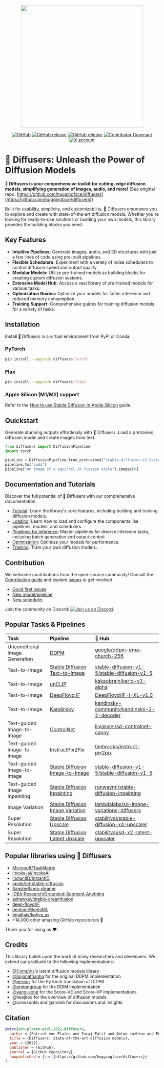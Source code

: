 <p align="center">
    <br>
    <img src="https://raw.githubusercontent.com/huggingface/diffusers/main/docs/source/en/imgs/diffusers_library.jpg" width="400"/>
    <br>
<p>

<p align="center">
    <a href="https://github.com/huggingface/diffusers/blob/main/LICENSE"><img alt="GitHub" src="https://img.shields.io/github/license/huggingface/datasets.svg?color=blue"></a>
    <a href="https://github.com/huggingface/diffusers/releases"><img alt="GitHub release" src="https://img.shields.io/github/release/huggingface/diffusers.svg"></a>
    <a href="https://pepy.tech/project/diffusers"><img alt="GitHub release" src="https://static.pepy.tech/badge/diffusers/month"></a>
    <a href="CODE_OF_CONDUCT.md"><img alt="Contributor Covenant" src="https://img.shields.io/badge/Contributor%20Covenant-2.1-4baaaa.svg"></a>
    <a href="https://twitter.com/diffuserslib"><img alt="X account" src="https://img.shields.io/twitter/url/https/twitter.com/diffuserslib.svg?style=social&label=Follow%20%40diffuserslib"></a>
</p>

# 🤗 Diffusers: Unleash the Power of Diffusion Models

**🤗 Diffusers is your comprehensive toolkit for cutting-edge diffusion models, simplifying generation of images, audio, and more!** (See original repo: [https://github.com/huggingface/diffusers](https://github.com/huggingface/diffusers))

Built for usability, simplicity, and customizability, 🤗 Diffusers empowers you to explore and create with state-of-the-art diffusion models. Whether you're looking for ready-to-use solutions or building your own models, this library provides the building blocks you need.

## Key Features

*   **Intuitive Pipelines:**  Generate images, audio, and 3D structures with just a few lines of code using pre-built pipelines.
*   **Flexible Schedulers:** Experiment with a variety of noise schedulers to control diffusion speed and output quality.
*   **Modular Models:** Utilize pre-trained models as building blocks for creating custom diffusion systems.
*   **Extensive Model Hub:** Access a vast library of pre-trained models for various tasks.
*   **Optimization Guides:**  Optimize your models for faster inference and reduced memory consumption.
*   **Training Support:** Comprehensive guides for training diffusion models for a variety of tasks.

## Installation

Install 🤗 Diffusers in a virtual environment from PyPI or Conda.

### PyTorch

```bash
pip install --upgrade diffusers[torch]
```

### Flax

```bash
pip install --upgrade diffusers[flax]
```

### Apple Silicon (M1/M2) support

Refer to the [How to use Stable Diffusion in Apple Silicon](https://huggingface.co/docs/diffusers/optimization/mps) guide.

## Quickstart

Generate stunning outputs effortlessly with 🤗 Diffusers. Load a pretrained diffusion model and create images from text:

```python
from diffusers import DiffusionPipeline
import torch

pipeline = DiffusionPipeline.from_pretrained("stable-diffusion-v1-5/stable-diffusion-v1-5", torch_dtype=torch.float16)
pipeline.to("cuda")
pipeline("An image of a squirrel in Picasso style").images[0]
```

## Documentation and Tutorials

Discover the full potential of 🤗 Diffusers with our comprehensive documentation:

*   [Tutorial](https://huggingface.co/docs/diffusers/tutorials/tutorial_overview): Learn the library's core features, including building and training diffusion models.
*   [Loading](https://huggingface.co/docs/diffusers/using-diffusers/loading): Learn how to load and configure the components like pipelines, models, and schedulers.
*   [Pipelines for inference](https://huggingface.co/docs/diffusers/using-diffusers/overview_techniques): Master pipelines for diverse inference tasks, including batch generation and output control.
*   [Optimization](https://huggingface.co/docs/diffusers/optimization/fp16):  Optimize your models for performance.
*   [Training](https://huggingface.co/docs/diffusers/training/overview): Train your own diffusion models.

## Contribution

We welcome contributions from the open-source community!  Consult the [Contribution guide](https://github.com/huggingface/diffusers/blob/main/CONTRIBUTING.md) and explore [issues](https://github.com/huggingface/diffusers/issues) to get involved.

*   [Good first issues](https://github.com/huggingface/diffusers/issues?q=is%3Aopen+is%3Aissue+label%3A%22good+first+issue%22)
*   [New model/pipeline](https://github.com/huggingface/diffusers/issues?q=is%3Aopen+is%3Aissue+label%3A%22New+pipeline%2Fmodel%22)
*   [New scheduler](https://github.com/huggingface/diffusers/issues?q=is%3Aopen+is%3Aissue+label%3A%22New+scheduler%22)

Join the community on Discord: <a href="https://discord.gg/G7tWnz98XR"><img alt="Join us on Discord" src="https://img.shields.io/discord/823813159592001537?color=5865F2&logo=discord&logoColor=white"></a>.

## Popular Tasks & Pipelines

| **Task**                    | **Pipeline**                                                                 | **🤗 Hub**                                                                     |
| :--------------------------- | :--------------------------------------------------------------------------- | :----------------------------------------------------------------------------- |
| Unconditional Image Generation | [DDPM](https://huggingface.co/docs/diffusers/api/pipelines/ddpm)             | [google/ddpm-ema-church-256](https://huggingface.co/google/ddpm-ema-church-256) |
| Text-to-Image                | [Stable Diffusion Text-to-Image](https://huggingface.co/docs/diffusers/api/pipelines/stable_diffusion/text2img) | [stable-diffusion-v1-5/stable-diffusion-v1-5](https://huggingface.co/stable-diffusion-v1-5/stable-diffusion-v1-5)       |
| Text-to-Image                | [unCLIP](https://huggingface.co/docs/diffusers/api/pipelines/unclip)              | [kakaobrain/karlo-v1-alpha](https://huggingface.co/kakaobrain/karlo-v1-alpha)            |
| Text-to-Image                | [DeepFloyd IF](https://huggingface.co/docs/diffusers/api/pipelines/deepfloyd_if)          | [DeepFloyd/IF-I-XL-v1.0](https://huggingface.co/DeepFloyd/IF-I-XL-v1.0)           |
| Text-to-Image                | [Kandinsky](https://huggingface.co/docs/diffusers/api/pipelines/kandinsky)          | [kandinsky-community/kandinsky-2-2-decoder](https://huggingface.co/kandinsky-community/kandinsky-2-2-decoder)          |
| Text-guided Image-to-Image   | [ControlNet](https://huggingface.co/docs/diffusers/api/pipelines/controlnet)   | [lllyasviel/sd-controlnet-canny](https://huggingface.co/lllyasviel/sd-controlnet-canny)     |
| Text-guided Image-to-Image   | [InstructPix2Pix](https://huggingface.co/docs/diffusers/api/pipelines/pix2pix) | [timbrooks/instruct-pix2pix](https://huggingface.co/timbrooks/instruct-pix2pix)    |
| Text-guided Image-to-Image   | [Stable Diffusion Image-to-Image](https://huggingface.co/docs/diffusers/api/pipelines/stable_diffusion/img2img) | [stable-diffusion-v1-5/stable-diffusion-v1-5](https://huggingface.co/stable-diffusion-v1-5/stable-diffusion-v1-5)       |
| Text-guided Image Inpainting  | [Stable Diffusion Inpainting](https://huggingface.co/docs/diffusers/api/pipelines/stable_diffusion/inpaint) | [runwayml/stable-diffusion-inpainting](https://huggingface.co/runwayml/stable-diffusion-inpainting) |
| Image Variation               | [Stable Diffusion Image Variation](https://huggingface.co/docs/diffusers/api/pipelines/stable_diffusion/image_variation) | [lambdalabs/sd-image-variations-diffusers](https://huggingface.co/lambdalabs/sd-image-variations-diffusers) |
| Super Resolution              | [Stable Diffusion Upscale](https://huggingface.co/docs/diffusers/api/pipelines/stable_diffusion/upscale)   | [stabilityai/stable-diffusion-x4-upscaler](https://huggingface.co/stabilityai/stable-diffusion-x4-upscaler)    |
| Super Resolution              | [Stable Diffusion Latent Upscale](https://huggingface.co/docs/diffusers/api/pipelines/stable_diffusion/latent_upscale)  | [stabilityai/sd-x2-latent-upscaler](https://huggingface.co/stabilityai/sd-x2-latent-upscaler)   |

## Popular libraries using 🧨 Diffusers

*   [Microsoft/TaskMatrix](https://github.com/microsoft/TaskMatrix)
*   [invoke-ai/InvokeAI](https://github.com/invoke-ai/InvokeAI)
*   [InstantID/InstantID](https://github.com/InstantID/InstantID)
*   [apple/ml-stable-diffusion](https://github.com/apple/ml-stable-diffusion)
*   [Sanster/lama-cleaner](https://github.com/Sanster/lama-cleaner)
*   [IDEA-Research/Grounded-Segment-Anything](https://github.com/IDEA-Research/Grounded-Segment-Anything)
*   [ashawkey/stable-dreamfusion](https://github.com/ashawkey/stable-dreamfusion)
*   [deep-floyd/IF](https://github.com/deep-floyd/IF)
*   [bentoml/BentoML](https://github.com/bentoml/BentoML)
*   [bmaltais/kohya_ss](https://github.com/bmaltais/kohya_ss)
*   +14,000 other amazing GitHub repositories 💪

Thank you for using us ❤️.

## Credits

This library builds upon the work of many researchers and developers. We extend our gratitude to the following implementations:

*   [@CompVis](https://github.com/CompVis)'s latent diffusion models library
*   [@hojonathanho](https://github.com/hojonathanho/diffusion) for the original DDPM implementation
*   [@pesser](https://github.com/pesser/pytorch_diffusion) for the PyTorch translation of DDPM
*   [@ermongroup](https://github.com/ermongroup/ddim) for the DDIM implementation
*   [@yang-song](https://github.com/yang-song/score_sde_pytorch) for the Score-VE and Score-VP implementations
*   @heejkoo for the overview of diffusion models
*   @crowsonkb and @rromb for discussions and insights.

## Citation

```bibtex
@misc{von-platen-etal-2022-diffusers,
  author = {Patrick von Platen and Suraj Patil and Anton Lozhkov and Pedro Cuenca and Nathan Lambert and Kashif Rasul and Mishig Davaadorj and Dhruv Nair and Sayak Paul and William Berman and Yiyi Xu and Steven Liu and Thomas Wolf},
  title = {Diffusers: State-of-the-art diffusion models},
  year = {2022},
  publisher = {GitHub},
  journal = {GitHub repository},
  howpublished = {\url{https://github.com/huggingface/diffusers}}
}
```